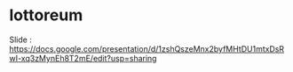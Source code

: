 # lottoreum
Slide : 
https://docs.google.com/presentation/d/1zshQszeMnx2byfMHtDU1mtxDsRwI-xq3zMynEh8T2mE/edit?usp=sharing